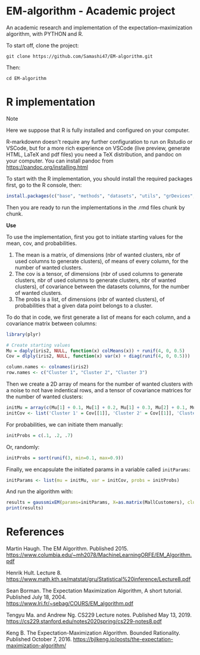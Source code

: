 # EM-algorithm - Academic project

An academic research and implementation of the expectation–maximization algorithm, with PYTHON and R.

To start off, clone the project: 
```shell
git clone https://github.com/Samashi47/EM-algorithm.git
```

Then:
```shell
cd EM-algorithm
```

# R implementation

> [!NOTE]
>
> Here we suppose that R is fully installed and configured on your computer.
>
> R-markdownn doesn't require any further configuration to run on Rstudio or VSCode, but for a more rich experience on VSCode (live preview, generate HTML, LaTeX and pdf files) you need a TeX distribution, and pandoc on your computer. You can install pandoc from https://pandoc.org/installing.html

To start with the R implementation, you should install the required packages first, go to the R console, then: 
```R
install.packages(c("base", "methods", "datasets", "utils", "grDevices", "graphics", "stats", "plyr", "mvtnorm", "ggplot2"))
```
Then you are ready to run the implementations in the .rmd files chunk by chunk.

**Use**

To use the implementation, first you got to initiate starting values for the mean, cov, and probabilities.

1. The mean is a matrix, of dimensions (nbr of wanted clusters, nbr of used columns to generate clusters), of means of every column, for the number of wanted clusters.
2. The cov is a tensor, of dimensions (nbr of used columns to generate clusters, nbr of used columns to generate clusters, nbr of wanted clusters), of covariance between the datasets columns, for the number of wanted clusters.
3. The probs is a list, of dimensions (nbr of wanted clusters), of probabilities that a given data point belongs to a cluster.

To do that in code, we first generate a list of means for each column, and a covariance matrix between columns:
```R
library(plyr)

# Create starting values
Mu = daply(iris2, NULL, function(x) colMeans(x)) + runif(4, 0, 0.5)
Cov = dlply(iris2, NULL, function(x) var(x) + diag(runif(4, 0, 0.5)))
```

```R
column.names <- colnames(iris2)
row.names <- c("Cluster 1", "Cluster 2", "Cluster 3")
```

Then we create a 2D array of means for the number of wanted clusters with a noise to not have indentical rows, and a tensor of covariance matrices for the number of wanted clusters:
```R
initMu = array(c(Mu[1] + 0.1, Mu[1] + 0.2, Mu[1] + 0.3, Mu[2] + 0.1, Mu[2] + 0.2, Mu[2] + 0.3, Mu[3] + 0.1, Mu[3] + 0.2, Mu[3] + 0.3, Mu[4] + 0.1, Mu[4] + 0.2, Mu[4] + 0.4) , dim = c(3, 4),dimnames = list(row.names,column.names))
initCov <- list('Cluster 1' = Cov[[1]], 'Cluster 2' = Cov[[1]], 'Cluster 3' = Cov[[1]])
```

For probabilities, we can initiate them manually:
```R
initProbs = c(.1, .2, .7)
```

Or, randomly:
```R
initProbs = sort(runif(3, min=0.1, max=0.9))
```

Finally, we encapsulate the initiated params in a variable called `initParams`:
```R
initParams <- list(mu = initMu, var = initCov, probs = initProbs)
```

And run the algorithm with:
```R
results = gaussmixEM(params=initParams, X=as.matrix(MallCustomers), clusters = 4, tol=1e-10, maxits=1500, showits=T)
print(results)
```

# References

Martin Haugh. The EM Algorithm. Published 2015. https://www.columbia.edu/~mh2078/MachineLearningORFE/EM_Algorithm.pdf

Henrik Hult. Lecture 8. https://www.math.kth.se/matstat/gru/Statistical%20inference/Lecture8.pdf

Sean Borman. The Expectation Maximization Algorithm, A short tutorial. Published July 18, 2004. https://www.lri.fr/~sebag/COURS/EM_algorithm.pdf

Tengyu Ma. and Andrew Ng. CS229 Lecture notes. Published May 13, 2019. https://cs229.stanford.edu/notes2020spring/cs229-notes8.pdf

Keng B. The Expectation-Maximization Algorithm. Bounded Rationality. Published October 7, 2016. https://bjlkeng.io/posts/the-expectation-maximization-algorithm/
